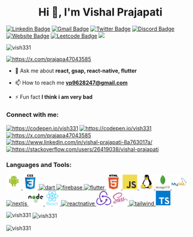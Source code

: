 <h1 align="center">Hi 👋, I'm Vishal Prajapati</h1>

[![Linkedin Badge](https://img.shields.io/badge/-LinkedIn-0e76a8?style=flat-square&logo=Linkedin&logoColor=white)]([https://www.linkedin.com/in/dipesh-singh253/](https://www.linkedin.com/in/vishal-prajapati-8a763017a/))
[![Gmail Badge](https://img.shields.io/badge/-Gmail-0088cc?style=flat-square&logo=Gmail&logoColor=white&color=red)](mailto:vp9628247@gmail.com)
[![Twitter Badge](https://img.shields.io/badge/-Twitter-00acee?style=flat-square&logo=X&logoColor=white)](https://x.com/Prajapa47043585)
[![Discord Badge](https://img.shields.io/badge/-Discord-0088cc?style=flat-square&logo=Discord&logoColor=white&color=blueviolet)]()
[![Website Badge](https://img.shields.io/badge/Website-3b5998?style=flat-square&logo=google-chrome&logoColor=white)](https://portfolio-omega-blue-73.vercel.app/)
[![Leetcode Badge](https://img.shields.io/badge/-Leetcode-0088cc?style=flat-square&logo=Leetcode&logoColor=white&color=brown)]()
![](https://komarev.com/ghpvc/?username=dipeshsingh253&style=flat-square&label=Views)

<p align="left"> <img src="https://komarev.com/ghpvc/?username=vish331&label=Profile%20views&color=0e75b6&style=flat" alt="vish331" /> </p>

<p align="left"> <a href="https://twitter.com/https://x.com/prajapa47043585" target="blank"><img src="https://img.shields.io/twitter/follow/https://x.com/prajapa47043585?logo=twitter&style=for-the-badge" alt="https://x.com/prajapa47043585" /></a> </p>

- 💬 Ask me about **react, gsap, react-native, flutter**

- 📫 How to reach me **vp9628247@gmail.com**

- ⚡ Fun fact **I think i am very bad**

<h3 align="left">Connect with me:</h3>
<p align="left">
<a href="https://codepen.io/https://codepen.io/vish331" target="blank"><img align="center" src="https://raw.githubusercontent.com/rahuldkjain/github-profile-readme-generator/master/src/images/icons/Social/codepen.svg" alt="https://codepen.io/vish331" height="30" width="40" /></a>
<a href="https://dev.to/https://codepen.io/vish331" target="blank"><img align="center" src="https://raw.githubusercontent.com/rahuldkjain/github-profile-readme-generator/master/src/images/icons/Social/devto.svg" alt="https://codepen.io/vish331" height="30" width="40" /></a>
<a href="https://twitter.com/https://x.com/prajapa47043585" target="blank"><img align="center" src="https://raw.githubusercontent.com/rahuldkjain/github-profile-readme-generator/master/src/images/icons/Social/twitter.svg" alt="https://x.com/prajapa47043585" height="30" width="40" /></a>
<a href="https://linkedin.com/in/https://www.linkedin.com/in/vishal-prajapati-8a763017a/" target="blank"><img align="center" src="https://raw.githubusercontent.com/rahuldkjain/github-profile-readme-generator/master/src/images/icons/Social/linked-in-alt.svg" alt="https://www.linkedin.com/in/vishal-prajapati-8a763017a/" height="30" width="40" /></a>
<a href="https://stackoverflow.com/users/https://stackoverflow.com/users/26419038/vishal-prajapati" target="blank"><img align="center" src="https://raw.githubusercontent.com/rahuldkjain/github-profile-readme-generator/master/src/images/icons/Social/stack-overflow.svg" alt="https://stackoverflow.com/users/26419038/vishal-prajapati" height="30" width="40" /></a>
</p>

<h3 align="left">Languages and Tools:</h3>
<p align="left"> <a href="https://developer.android.com" target="_blank" rel="noreferrer"> <img src="https://raw.githubusercontent.com/devicons/devicon/master/icons/android/android-original-wordmark.svg" alt="android" width="40" height="40"/> </a> <a href="https://www.w3schools.com/css/" target="_blank" rel="noreferrer"> <img src="https://raw.githubusercontent.com/devicons/devicon/master/icons/css3/css3-original-wordmark.svg" alt="css3" width="40" height="40"/> </a> <a href="https://dart.dev" target="_blank" rel="noreferrer"> <img src="https://www.vectorlogo.zone/logos/dartlang/dartlang-icon.svg" alt="dart" width="40" height="40"/> </a> <a href="https://firebase.google.com/" target="_blank" rel="noreferrer"> <img src="https://www.vectorlogo.zone/logos/firebase/firebase-icon.svg" alt="firebase" width="40" height="40"/> </a> <a href="https://flutter.dev" target="_blank" rel="noreferrer"> <img src="https://www.vectorlogo.zone/logos/flutterio/flutterio-icon.svg" alt="flutter" width="40" height="40"/> </a> <a href="https://www.w3.org/html/" target="_blank" rel="noreferrer"> <img src="https://raw.githubusercontent.com/devicons/devicon/master/icons/html5/html5-original-wordmark.svg" alt="html5" width="40" height="40"/> </a> <a href="https://developer.mozilla.org/en-US/docs/Web/JavaScript" target="_blank" rel="noreferrer"> <img src="https://raw.githubusercontent.com/devicons/devicon/master/icons/javascript/javascript-original.svg" alt="javascript" width="40" height="40"/> </a> <a href="https://www.linux.org/" target="_blank" rel="noreferrer"> <img src="https://raw.githubusercontent.com/devicons/devicon/master/icons/linux/linux-original.svg" alt="linux" width="40" height="40"/> </a> <a href="https://www.mongodb.com/" target="_blank" rel="noreferrer"> <img src="https://raw.githubusercontent.com/devicons/devicon/master/icons/mongodb/mongodb-original-wordmark.svg" alt="mongodb" width="40" height="40"/> </a> <a href="https://www.mysql.com/" target="_blank" rel="noreferrer"> <img src="https://raw.githubusercontent.com/devicons/devicon/master/icons/mysql/mysql-original-wordmark.svg" alt="mysql" width="40" height="40"/> </a> <a href="https://nextjs.org/" target="_blank" rel="noreferrer"> <img src="https://cdn.worldvectorlogo.com/logos/nextjs-2.svg" alt="nextjs" width="40" height="40"/> </a> <a href="https://nodejs.org" target="_blank" rel="noreferrer"> <img src="https://raw.githubusercontent.com/devicons/devicon/master/icons/nodejs/nodejs-original-wordmark.svg" alt="nodejs" width="40" height="40"/> </a> <a href="https://reactjs.org/" target="_blank" rel="noreferrer"> <img src="https://raw.githubusercontent.com/devicons/devicon/master/icons/react/react-original-wordmark.svg" alt="react" width="40" height="40"/> </a> <a href="https://reactnative.dev/" target="_blank" rel="noreferrer"> <img src="https://reactnative.dev/img/header_logo.svg" alt="reactnative" width="40" height="40"/> </a> <a href="https://redux.js.org" target="_blank" rel="noreferrer"> <img src="https://raw.githubusercontent.com/devicons/devicon/master/icons/redux/redux-original.svg" alt="redux" width="40" height="40"/> </a> <a href="https://sass-lang.com" target="_blank" rel="noreferrer"> <img src="https://raw.githubusercontent.com/devicons/devicon/master/icons/sass/sass-original.svg" alt="sass" width="40" height="40"/> </a> <a href="https://tailwindcss.com/" target="_blank" rel="noreferrer"> <img src="https://www.vectorlogo.zone/logos/tailwindcss/tailwindcss-icon.svg" alt="tailwind" width="40" height="40"/> </a> <a href="https://www.typescriptlang.org/" target="_blank" rel="noreferrer"> <img src="https://raw.githubusercontent.com/devicons/devicon/master/icons/typescript/typescript-original.svg" alt="typescript" width="40" height="40"/> </a> </p>

<p><img align="left" src="https://github-readme-stats.vercel.app/api/top-langs?username=vish331&show_icons=true&locale=en&layout=compact" alt="vish331" /></p>

<p>&nbsp;<img align="center" src="https://github-readme-stats.vercel.app/api?username=vish331&show_icons=true&locale=en" alt="vish331" /></p>

<p><img align="center" src="https://github-readme-streak-stats.herokuapp.com/?user=vish331&" alt="vish331" /></p>
